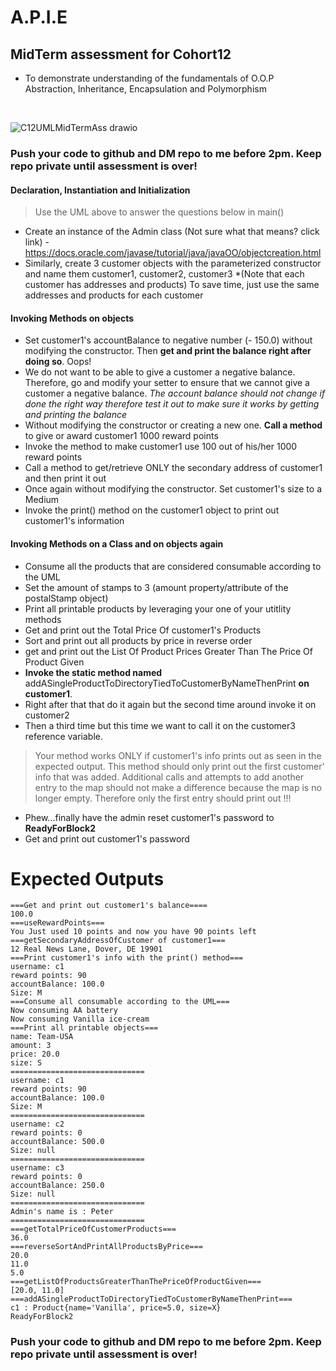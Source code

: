 # **A.P.I.E**
## MidTerm assessment for Cohort12

- To demonstrate understanding of the fundamentals of O.O.P Abstraction, Inheritance, Encapsulation and Polymorphism
 
<br />

![C12UMLMidTermAss drawio](https://user-images.githubusercontent.com/10773482/195133160-c89dc115-c649-4e89-bb42-c76d7df65a0f.png)

### Push your code to github and DM repo to me before 2pm. Keep repo private until assessment is over!


#### Declaration, Instantiation and Initialization
> Use the UML above to answer the questions below in main()
- Create an instance of the Admin class (Not sure what that means? click link) - https://docs.oracle.com/javase/tutorial/java/javaOO/objectcreation.html
- Similarly, create 3 customer objects with the parameterized constructor and name them customer1, customer2, customer3 
*(Note that each customer has addresses and products) To save time, just use the same addresses and products for each customer

#### Invoking Methods on objects 
- Set customer1's accountBalance to negative number (- 150.0) without modifying the constructor. Then **get and print the balance right after doing so**. Oops!
- We do not want to be able to give a customer a negative balance. Therefore, go and modify your setter to ensure that we cannot give a customer a negative balance. *The account balance should not change if done the right way therefore test it out to make sure it works by getting and printing the balance*
- Without modifying the constructor or creating a new one. **Call a method** to give or award customer1 1000 reward points
- Invoke the method to make customer1 use 100 out of his/her 1000 reward points
- Call a method to get/retrieve ONLY the secondary address of customer1 and then print it out
- Once again without modifying the constructor. Set customer1's size to a Medium
- Invoke the print() method on the customer1 object to print out customer1's information

#### Invoking Methods on a Class and on objects again
- Consume all the products that are considered consumable according to the UML
- Set the amount of stamps to 3 (amount property/attribute of the postalStamp object) 
- Print all printable products by leveraging your one of your utitlity methods
- Get and print out the Total Price Of customer1's Products
- Sort and print out all products by price in reverse order 
- get and print out the List Of Product Prices Greater Than The Price Of Product Given
- **Invoke the static method named** addASingleProductToDirectoryTiedToCustomerByNameThenPrint **on customer1**.
- Right after that that do it again but the second time around invoke it on customer2 
- Then a third time but this time we want to call it on the customer3 reference variable.
> Your method works ONLY if customer1's info prints out as seen in the expected output.
>  This method should only print out the first customer' info that was added. 
>  Additional calls and attempts to add another entry to the map should not make a difference because the map is no longer empty. Therefore only the first entry should print out !!!
- Phew...finally have the admin reset customer1's password to **ReadyForBlock2**
- Get and print out customer1's password


# Expected Outputs
```
===Get and print out customer1's balance====
100.0
===useRewardPoints===
You Just used 10 points and now you have 90 points left
===getSecondaryAddressOfCustomer of customer1===
12 Real News Lane, Dover, DE 19901
===Print customer1's info with the print() method===
username: c1
reward points: 90
accountBalance: 100.0
Size: M
===Consume all consumable according to the UML===
Now consuming AA battery
Now consuming Vanilla ice-cream
===Print all printable objects===
name: Team-USA
amount: 3
price: 20.0
size: S
==============================
username: c1
reward points: 90
accountBalance: 100.0
Size: M
==============================
username: c2
reward points: 0
accountBalance: 500.0
Size: null
==============================
username: c3
reward points: 0
accountBalance: 250.0
Size: null
==============================
Admin's name is : Peter
==============================
===getTotalPriceOfCustomerProducts===
36.0
===reverseSortAndPrintAllProductsByPrice===
20.0
11.0
5.0
===getListOfProductsGreaterThanThePriceOfProductGiven===
[20.0, 11.0]
===addASingleProductToDirectoryTiedToCustomerByNameThenPrint===
c1 : Product{name='Vanilla', price=5.0, size=X}
ReadyForBlock2
```
### Push your code to github and DM repo to me before 2pm. Keep repo private until assessment is over!
